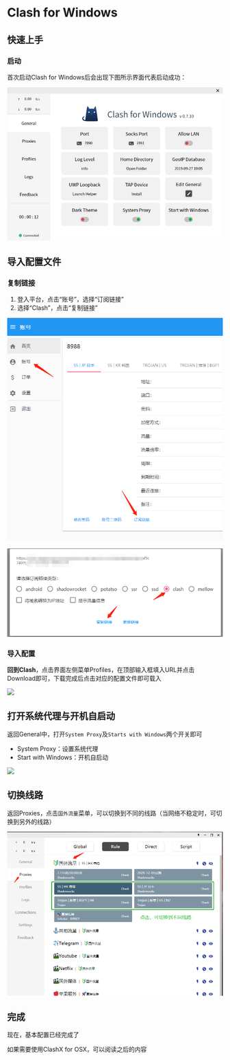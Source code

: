 # Clash for Windows

## 快速上手

### 启动

首次启动Clash for Windows后会出现下图所示界面代表启动成功：

![](.gitbook/assets/image%20%283%29.png)

## 导入配置文件

### 复制链接

1. 登入平台，点击“账号”，选择“订阅链接”
2. 选择“Clash”，点击“复制链接”

![](.gitbook/assets/image%20%284%29.png)

![](.gitbook/assets/image%20%287%29.png)

### 导入配置

**回到Clash**，点击界面左侧菜单Profiles，在顶部输入框填入URL并点击Download即可，下载完成后点击对应的配置文件即可载入

![](https://docs.cfw.lbyczf.com/assets/quickstart2.png)

## 打开系统代理与开机自启动

返回General中，打开`System Proxy`及`Starts with Windows`两个开关即可

* System Proxy：设置系统代理
* Start with Windows：开机自启动

![](https://docs.cfw.lbyczf.com/assets/quickstart4.png)

## 切换线路

返回Proxies，点击`国外流量`菜单，可以切换到不同的线路（当网络不稳定时，可切换到另外的线路）

![](.gitbook/assets/image%20%2817%29.png)

## 完成

现在，基本配置已经完成了

如果需要使用ClashX for OSX，可以阅读之后的内容

